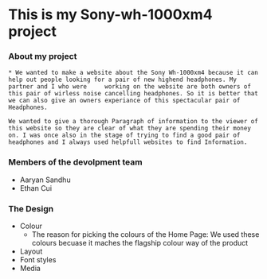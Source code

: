 # This is my Sony-wh-1000xm4 project

### About my project
    * We wanted to make a website about the Sony Wh-1000xm4 because it can help out people looking for a pair of new highend headphones. My partner and I who were     working on the website are both owners of this pair of wirless noise cancelling headphones. So it is better that we can also give an owners experiance of this spectacular pair of Headphones.
    
    We wanted to give a thorough Paragraph of information to the viewer of this website so they are clear of what they are spending their money on. I was once also in the stage of trying to find a good pair of headphones and I always used helpfull websites to find Information. 
    
    

### Members of the devolpment team
- Aaryan Sandhu
- Ethan Cui

### The Design
* Colour
  * The reason for picking the colours of the Home Page: We used these colours becuase it maches the flagship colour way of the product
* Layout 
* Font styles
* Media

